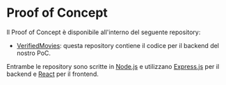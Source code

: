 # Proof of Concept

Il Proof of Concept è disponibile all'interno del seguente repository:

- [VerifiedMovies](https://github.com/gabrielrovesti/VerifiedMovies): questa repository contiene il codice per il backend del nostro PoC.

Entrambe le repository sono scritte in [Node.js](https://nodejs.org/) e utilizzano [Express.js](https://expressjs.com/) per il backend e [React](https://reactjs.org/) per il frontend.